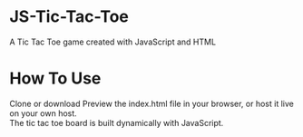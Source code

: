 # JS-Tic-Tac-Toe
A Tic Tac Toe game created with JavaScript and HTML

# How To Use
Clone or download 
Preview the index.html file in your browser, or host it live on your own host.  
The tic tac toe board is built dynamically with JavaScript.
